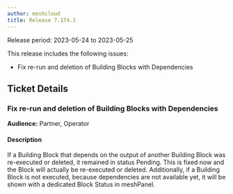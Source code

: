 ```yaml
---
author: meshcloud
title: Release 7.174.1
---
```


Release period: 2023-05-24 to 2023-05-25

This release includes the following issues:
* Fix re-run and deletion of Building Blocks with Dependencies
<!--truncate-->

## Ticket Details
### Fix re-run and deletion of Building Blocks with Dependencies
**Audience:** Partner, Operator


#### Description
If a Building Block that depends on the output of another Building Block was re-executed or deleted,
it remained in status Pending. This is fixed now and the Block will actually be re-executed or deleted.
Additionally, if a Building Block is not executed, because dependencies are not available yet, it will be shown
with a dedicated Block Status in meshPanel.

